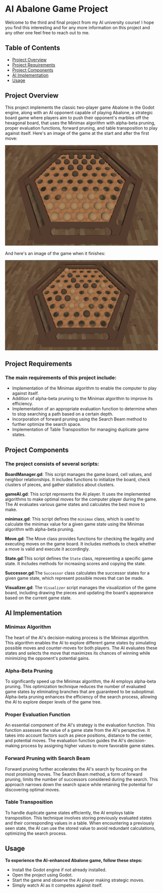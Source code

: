 # AI Abalone Game Project
Welcome to the third and final project from my AI university course! I hope you find this interesting and for any more information on this project and any other one feel free to reach out to me. 

## Table of Contents

- [Project Overview](#project-Overview)
- [Project Requirements](#project-Requirements)
- [Project Components](#project-Components)
- [AI Implementation](#aI-Implementation)
- [Usage](#usage)

## Project Overview
This project implements the classic two-player game Abalone in the Godot engine, along with an AI opponent capable of playing Abalone, a strategic board game where players aim to push their opponent's marbles off the hexagonal board, that uses the Minimax algorithm with alpha-beta pruning, proper evaluation functions, forward pruning, and table transposition to play against itself. Here's an image of the game at the start and after the first move:

![Game at the start image](https://github.com/faridmmz/AI-Abalone-Game-Project/blob/main/README_image.jpg "Real image of the game")

And here's an image of the game when it finishes:

![Game at the end image](https://github.com/faridmmz/AI-Abalone-Game-Project/blob/main/Endgame_image.jpg)

## Project Requirements
### The main requirements of this project include:

- Implementation of the Minimax algorithm to enable the computer to play against itself.
- Addition of alpha-beta pruning to the Minimax algorithm to improve its efficiency.
- Implementation of an appropriate evaluation function to determine when to stop searching a path based on a certain depth.
- Incorporation of forward pruning using the Search Beam method to further optimize the search space.
- Implementation of Table Transposition for managing duplicate game states.

## Project Components
### The project consists of several scripts:

**BoardManager.gd**: This script manages the game board, cell values, and neighbor relationships. It includes functions to initialize the board, check clusters of pieces, and gather statistics about clusters.

**gameAI.gd**: This script represents the AI player. It uses the implemented algorithms to make optimal moves for the computer player during the game. The AI evaluates various game states and calculates the best move to make.

**minimax.gd**: This script defines the `minimax` class, which is used to calculate the minimax value for a given game state using the Minimax algorithm with alpha-beta pruning.

**Move.gd**: The Move class provides functions for checking the legality and executing moves on the game board. It includes methods to check whether a move is valid and execute it accordingly.

**State.gd**:This script defines the `State` class, representing a specific game state. It includes methods for increasing scores and copying the state.

**Successor.gd**:The `Successor` class calculates the successor states for a given game state, which represent possible moves that can be made.

**Visualizer.gd**: The `Visualizer` script manages the visualization of the game board, including drawing the pieces and updating the board's appearance based on the current game state.

## AI Implementation
### Minimax Algorithm
The heart of the AI's decision-making process is the Minimax algorithm. This algorithm enables the AI to explore different game states by simulating possible moves and counter-moves for both players. The AI evaluates these states and selects the move that maximizes its chances of winning while minimizing the opponent's potential gains.

### Alpha-Beta Pruning
To significantly speed up the Minimax algorithm, the AI employs alpha-beta pruning. This optimization technique reduces the number of evaluated game states by eliminating branches that are guaranteed to be suboptimal. Alpha-beta pruning enhances the efficiency of the search process, allowing the AI to explore deeper levels of the game tree.

### Proper Evaluation Function
An essential component of the AI's strategy is the evaluation function. This function assesses the value of a game state from the AI's perspective. It takes into account factors such as piece positions, distance to the center, and potential moves. The evaluation function guides the AI's decision-making process by assigning higher values to more favorable game states.

### Forward Pruning with Search Beam
Forward pruning further accelerates the AI's search by focusing on the most promising moves. The Search Beam method, a form of forward pruning, limits the number of successors considered during the search. This approach narrows down the search space while retaining the potential for discovering optimal moves.

### Table Transposition
To handle duplicate game states efficiently, the AI employs table transposition. This technique involves storing previously evaluated states and their corresponding values in a table. When encountering a previously seen state, the AI can use the stored value to avoid redundant calculations, optimizing the search process.

## Usage
**To experience the AI-enhanced Abalone game, follow these steps:**
- Install the Godot engine if not already installed.
- Open the project using Godot.
- Start the game and observe the AI player making strategic moves.
- Simply watch AI as it competes against itself.